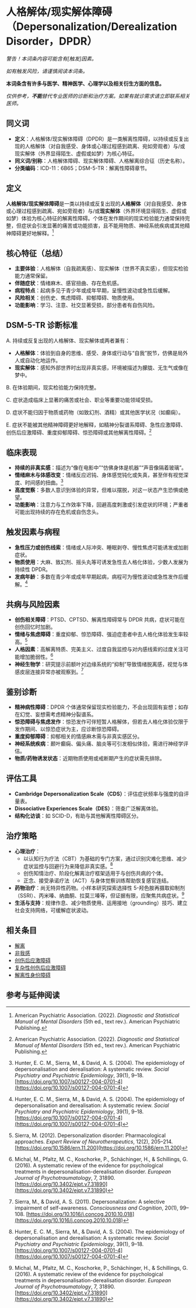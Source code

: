 # 人格解体/现实解体障碍（Depersonalization/Derealization Disorder，DPDR）

**警告！本词条内容可能含有*[触发]*因素。**

*如有触发风险，请谨慎阅读本词条。*

**本词条含有许多与医学、精神医学、心理学以及相关衍生方面的信息。**

_仅供参考，**不能**替代专业医师的诊断和治疗方案。如果有就诊需求请立即联系相关医师。_

## 同义词

- **定义**：人格解体/现实解体障碍（DPDR）是一类解离性障碍，以持续或反复出现的人格解体（对自我感受、身体或心理过程感到疏离、宛如旁观者）与/或现实解体（外界显得陌生、虚假或如梦）为核心特征。
- **同义词/别称**：人格解体障碍、现实解体障碍、人格解离综合征（历史名称）。
- **分类编码**：ICD-11：6B65；DSM-5-TR：解离性障碍章节。

## 定义

**人格解体/现实解体障碍**是一类以持续或反复出现的**人格解体**（对自我感受、身体或心理过程感到疏离、宛如旁观者）与/或**现实解体**（外界环境显得陌生、虚假或如梦）体验为核心特征的解离性障碍。个体在发作期间的现实检验能力通常保持完整，但症状会引发显著的痛苦或功能损害，且不能用物质、神经系统疾病或其他精神障碍更好地解释。[^dsm5]

## 核心特征（总结）

- **主要体验**：人格解体（自我疏离感）、现实解体（世界不真实感），但现实检验能力通常保留。
- **伴随症状**：情绪麻木、感官扭曲、存在危机感。
- **病程特点**：起病多见于青少年或成年早期，呈慢性波动或急性后缓解。
- **风险相关**：创伤史、焦虑障碍、抑郁障碍、物质使用。
- **功能影响**：学习、注意、社交显著受损，部分患者有自伤风险。

## DSM-5-TR 诊断标准

A. 持续或反复出现的人格解体、现实解体或两者兼有：

- **人格解体**：体验到自身的思维、感受、身体或行动与“自我”脱节，仿佛是局外人或自动化地运作。
- **现实解体**：感知外部世界时出现非真实感，环境被描述为朦胧、无生气或像在梦中。

B. 在体验期间，现实检验能力保持完整。

C. 症状造成临床上显著的痛苦或社会、职业等重要功能领域受损。

D. 症状不能归因于物质或药物（如致幻剂、酒精）或其他医学状况（如癫痫）。

E. 症状不能被其他精神障碍更好地解释，如精神分裂谱系障碍、急性应激障碍、创伤后应激障碍、重度抑郁障碍、惊恐障碍或其他解离性障碍。[^dsm5]

## 临床表现

- **持续的非真实感**：描述为“像在电影中”“仿佛身体是机器”“声音像隔着玻璃”。
- **情绪麻木与体感改变**：情绪反应迟钝、身体感觉钝化或失真，甚至伴有视觉深度、时间感的扭曲。[^hunter]
- **高度觉察**：多数人意识到体验的异常，但难以摆脱，对这一状态产生恐惧或绝望。
- **功能影响**：注意力与工作效率下降，回避高度刺激或引发症状的环境；严重者可能出现持续的存在危机或自伤念头。

## 触发因素与病程

- **急性压力或创伤线索**：情绪或人际冲突、睡眠剥夺、慢性焦虑可能诱发或加剧症状。
- **物质使用**：大麻、致幻剂、摇头丸等可诱发急性去人格化体验，少数人发展为持续性 DPDR。
- **发病年龄**：多数在青少年或成年早期起病，病程可为慢性波动或急性发作后缓解。[^hunter]

## 共病与风险因素

- **创伤相关障碍**：PTSD、CPTSD、解离性障碍常与 DPDR 共病，症状可能在创伤回忆时加剧。
- **情绪与焦虑障碍**：重度抑郁、惊恐障碍、强迫症患者中去人格化体验发生率较高。[^sierra2012]
- **人格因素**：高解离特质、完美主义、过度自我监控与对内感线索的过度关注可能增加脆弱性。[^michal]
- **神经生物学**：研究提示前额叶对边缘系统的“抑制”导致情绪脱离感，视觉与体感皮层连接异常亦被观察到。[^sierra2011]

## 鉴别诊断

- **精神病性障碍**：DPDR 个体通常保留现实检验能力，不会出现固有妄想；如存在幻觉、妄想需考虑精神分裂谱系。
- **惊恐障碍与焦虑发作**：惊恐发作可伴短暂人格解体，但若去人格化体验仅限于发作期间、以惊恐症状为主，应诊断惊恐障碍。
- **重度抑郁障碍**：抑郁相关的情感麻木需与非真实感区分。
- **神经系统疾病**：颞叶癫痫、偏头痛、脑炎等可引发相似体验，需进行神经学评估。
- **物质/药物诱发状态**：近期物质使用或戒断期产生的症状需先排除。

## 评估工具

- **Cambridge Depersonalization Scale（CDS）**：评估症状频率与强度的自评量表。
- **Dissociative Experiences Scale（DES）**：筛查广泛解离体验。
- **结构化访谈**：如 SCID-D，有助与其他解离性障碍区分。

## 治疗策略

- **心理治疗**：
  - 以认知行为疗法（CBT）为基础的专门方案，通过识别灾难化思维、减少症状监控与回避行为来降低非真实感。[^hunter]
  - 创伤知情治疗、阶段化解离治疗框架适用于与创伤共病的个体。
  - 正念、接受承诺疗法（ACT）与身体觉察训练帮助恢复感官连结。
- **药物治疗**：尚无特异性药物。小样本研究探索选择性 5-羟色胺再摄取抑制剂（SSRI）、丙米嗪、纳曲酮、拉莫三嗪等，但证据有限，应聚焦共病症状。[^michal]
- **生活与支持**：规律作息、减少物质使用、运用接地（grounding）技巧、建立社会支持网络，可缓解症状波动。

## 相关条目

- [解离](entries/系统体验与机制/Dissociation.md)
- [非我感](entries/系统体验与机制/Depersonalization.md)
- [创伤后应激障碍](entries/诊断与临床/PTSD.md)
- [复杂性创伤后应激障碍](entries/诊断与临床/CPTSD.md)
- [解离性身份障碍](entries/诊断与临床/DID.md)

## 参考与延伸阅读

[^dsm5]: American Psychiatric Association. (2022). *Diagnostic and Statistical Manual of Mental Disorders* (5th ed., text rev.). American Psychiatric Publishing.
[^hunter]: Hunter, E. C. M., Sierra, M., & David, A. S. (2004). The epidemiology of depersonalisation and derealisation: A systematic review. *Social Psychiatry and Psychiatric Epidemiology*, 39(1), 9–18. [https://doi.org/10.1007/s00127-004-0701-4](https://doi.org/10.1007/s00127-004-0701-4)
[^sierra2011]: Sierra, M., & David, A. S. (2011). Depersonalization: A selective impairment of self-awareness. *Consciousness and Cognition*, 20(1), 99–108. [https://doi.org/10.1016/j.concog.2010.10.018](https://doi.org/10.1016/j.concog.2010.10.018)
[^sierra2012]: Sierra, M. (2012). Depersonalization disorder: Pharmacological approaches. *Expert Review of Neurotherapeutics*, 12(2), 205–214. [https://doi.org/10.1586/ern.11.200](https://doi.org/10.1586/ern.11.200)
[^michal]: Michal, M., Pfaltz, M. C., Koschorke, P., Schächinger, H., & Schillings, G. (2016). A systematic review of the evidence for psychological treatments in depersonalisation-derealisation disorder. *European Journal of Psychotraumatology*, 7, 31890. [https://doi.org/10.3402/ejpt.v7.31890](https://doi.org/10.3402/ejpt.v7.31890)
